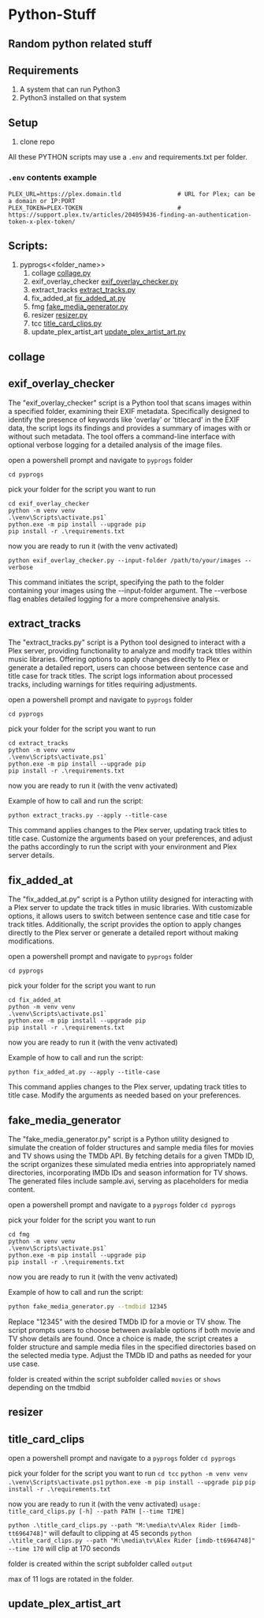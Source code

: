 # Python-Stuff
## Random python related stuff

## Requirements

1. A system that can run Python3
2. Python3 installed on that system

## Setup

1. clone repo

All these PYTHON scripts may use a `.env` and requirements.txt per folder.

### `.env` contents example

```
PLEX_URL=https://plex.domain.tld                # URL for Plex; can be a domain or IP:PORT
PLEX_TOKEN=PLEX-TOKEN                           # https://support.plex.tv/articles/204059436-finding-an-authentication-token-x-plex-token/
```

## Scripts:
1. pyprogs\<<folder_name>>
   1. collage [collage.py](#collage)
   2. exif_overlay_checker [exif_overlay_checker.py](#exif_overlay_checker)
   3. extract_tracks [extract_tracks.py](#extract_tracks)
   4. fix_added_at [fix_added_at.py](#fix_added_at)
   5. fmg [fake_media_generator.py](#fake_media_generator)
   6. resizer [resizer.py](#resizer)
   7. tcc [title_card_clips.py](#title_card_clips)
   8. update_plex_artist_art [update_plex_artist_art.py](#update_plex_artist_art)

## collage

## exif_overlay_checker

The "exif_overlay_checker" script is a Python tool that scans images within a specified folder, examining their EXIF metadata. Specifically designed to identify the presence of keywords like 'overlay' or 'titlecard' in the EXIF data, the script logs its findings and provides a summary of images with or without such metadata. The tool offers a command-line interface with optional verbose logging for a detailed analysis of the image files.

open a powershell prompt and navigate to `pyprogs` folder

`cd pyprogs`

pick your folder for the script you want to run

```
cd exif_overlay_checker
python -m venv venv
.\venv\Scripts\activate.ps1`
python.exe -m pip install --upgrade pip
pip install -r .\requirements.txt
```

now you are ready to run it (with the venv activated)

`python exif_overlay_checker.py --input-folder /path/to/your/images --verbose`

This command initiates the script, specifying the path to the folder containing your images using the --input-folder argument. The --verbose flag enables detailed logging for a more comprehensive analysis.   

## extract_tracks

The "extract_tracks.py" script is a Python tool designed to interact with a Plex server, providing functionality to analyze and modify track titles within music libraries. Offering options to apply changes directly to Plex or generate a detailed report, users can choose between sentence case and title case for track titles. The script logs information about processed tracks, including warnings for titles requiring adjustments.

open a powershell prompt and navigate to `pyprogs` folder

`cd pyprogs`

pick your folder for the script you want to run

```
cd extract_tracks
python -m venv venv
.\venv\Scripts\activate.ps1`
python.exe -m pip install --upgrade pip
pip install -r .\requirements.txt
```

now you are ready to run it (with the venv activated)

Example of how to call and run the script:

```
python extract_tracks.py --apply --title-case
```

This command applies changes to the Plex server, updating track titles to title case. Customize the arguments based on your preferences, and adjust the paths accordingly to run the script with your environment and Plex server details.

## fix_added_at

The "fix_added_at.py" script is a Python utility designed for interacting with a Plex server to update the track titles in music libraries. With customizable options, it allows users to switch between sentence case and title case for track titles. Additionally, the script provides the option to apply changes directly to the Plex server or generate a detailed report without making modifications.

open a powershell prompt and navigate to `pyprogs` folder

`cd pyprogs`

pick your folder for the script you want to run

```
cd fix_added_at
python -m venv venv
.\venv\Scripts\activate.ps1`
python.exe -m pip install --upgrade pip
pip install -r .\requirements.txt
```

now you are ready to run it (with the venv activated)

Example of how to call and run the script:

```
python fix_added_at.py --apply --title-case
```

This command applies changes to the Plex server, updating track titles to title case. Modify the arguments as needed based on your preferences.

## fake_media_generator

The "fake_media_generator.py" script is a Python utility designed to simulate the creation of folder structures and sample media files for movies and TV shows using the TMDb API. By fetching details for a given TMDb ID, the script organizes these simulated media entries into appropriately named directories, incorporating IMDb IDs and season information for TV shows. The generated files include sample.avi, serving as placeholders for media content.

open a powershell prompt and navigate to a `pyprogs` folder
`cd pyprogs`

pick your folder for the script you want to run

```
cd fmg
python -m venv venv
.\venv\Scripts\activate.ps1`
python.exe -m pip install --upgrade pip
pip install -r .\requirements.txt
```

now you are ready to run it (with the venv activated)


Example of how to call and run the script:

```bash
python fake_media_generator.py --tmdbid 12345
```

Replace "12345" with the desired TMDb ID for a movie or TV show. The script prompts users to choose between available options if both movie and TV show details are found. Once a choice is made, the script creates a folder structure and sample media files in the specified directories based on the selected media type. Adjust the TMDb ID and paths as needed for your use case.

folder is created within the script subfolder called `movies` or `shows` depending on the tmdbid

## resizer

## title_card_clips

open a powershell prompt and navigate to a `pyprogs` folder
`cd pyprogs`

pick your folder for the script you want to run
`cd tcc`
`python -m venv venv`
`.\venv\Scripts\activate.ps1`
`python.exe -m pip install --upgrade pip`
`pip install -r .\requirements.txt`

now you are ready to run it (with the venv activated)
`usage: title_card_clips.py [-h] --path PATH [--time TIME]`

`python .\title_card_clips.py --path "M:\media\tv\Alex Rider [imdb-tt6964748]"` will default to clipping at 45 seconds
`python .\title_card_clips.py --path "M:\media\tv\Alex Rider [imdb-tt6964748]" --time 170` will clip at 170 seconds

folder is created within the script subfolder called `output`

max of 11 logs are rotated in the folder.

## update_plex_artist_art
